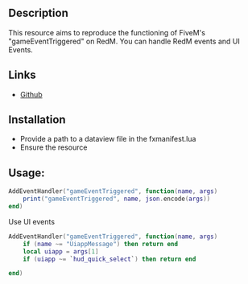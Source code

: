 ## Description
This resource aims to reproduce the functioning of FiveM's "gameEventTriggered" on RedM. You can handle RedM events and UI Events.

## Links
- [Github](https://github.com/Sarbatore/rdr_gameevents)

## Installation
- Provide a path to a dataview file in the fxmanifest.lua
- Ensure the resource

## Usage:
```lua
AddEventHandler("gameEventTriggered", function(name, args)
	print("gameEventTriggered", name, json.encode(args))
end)
```

Use UI events
```lua
AddEventHandler("gameEventTriggered", function(name, args)
	if (name ~= "UiappMessage") then return end
	local uiapp = args[1]
	if (uiapp ~= `hud_quick_select`) then return end

end)
```
